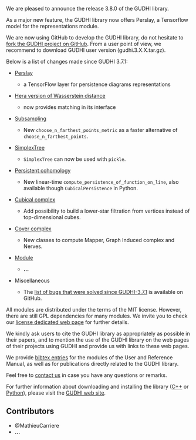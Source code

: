 We are pleased to announce the release 3.8.0 of the GUDHI library.

As a major new feature, the GUDHI library now offers Perslay, a Tensorflow model for the representations module.

We are now using GitHub to develop the GUDHI library, do not hesitate to [fork the GUDHI project on GitHub](https://github.com/GUDHI/gudhi-devel). From a user point of view, we recommend to download GUDHI user version (gudhi.3.X.X.tar.gz).

Below is a list of changes made since GUDHI 3.7.1:

- [Perslay](https://gudhi.inria.fr/python/latest/representations_tflow_itf_ref.html)
     - a TensorFlow layer for persistence diagrams representations

- [Hera version of Wasserstein distance](https://gudhi.inria.fr/python/latest/wasserstein_distance_user.html#hera)
     - now provides matching in its interface

- [Subsampling](https://gudhi.inria.fr/doc/latest/group__subsampling.html)
     - New `choose_n_farthest_points_metric` as a faster alternative of `choose_n_farthest_points`.

- [SimplexTree](https://gudhi.inria.fr/python/latest/simplex_tree_ref.html)
     - `SimplexTree` can now be used with `pickle`.

- [Persistent cohomology](https://gudhi.inria.fr/doc/latest/group__persistent__cohomology.html)
     - New linear-time `compute_persistence_of_function_on_line`, also available though `CubicalPersistence` in Python.

- [Cubical complex](https://gudhi.inria.fr/doc/latest/group__cubical__complex.html)
     - Add possibility to build a lower-star filtration from vertices instead of top-dimensional cubes.

- [Cover complex](https://gudhi.inria.fr/python/latest/cover_complex_sklearn_user.html)
     - New classes to compute Mapper, Graph Induced complex and Nerves.

- [Module](link)
     - **...**

- Miscellaneous
     - The [list of bugs that were solved since GUDHI-3.7.1](https://github.com/GUDHI/gudhi-devel/issues?q=label%3A3.8.0+is%3Aclosed) is available on GitHub.

All modules are distributed under the terms of the MIT license.
However, there are still GPL dependencies for many modules. We invite you to check our [license dedicated web page](https://gudhi.inria.fr/licensing/) for further details.

We kindly ask users to cite the GUDHI library as appropriately as possible in their papers, and to mention the use of the GUDHI library on the web pages of their projects using GUDHI and provide us with links to these web pages.

We provide [bibtex entries](https://gudhi.inria.fr/doc/latest/_citation.html) for the modules of the User and Reference Manual, as well as for publications directly related to the GUDHI library. 

Feel free to [contact us](https://gudhi.inria.fr/contact/) in case you have any questions or remarks.

For further information about downloading and installing the library ([C++](https://gudhi.inria.fr/doc/latest/installation.html) or [Python](https://gudhi.inria.fr/python/latest/installation.html)), please visit the [GUDHI web site](https://gudhi.inria.fr/).

## Contributors

- @MathieuCarriere
- **...**
